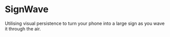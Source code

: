 # SignWave
Utilising visual persistence to turn your phone into a large sign as you wave it through the air.
